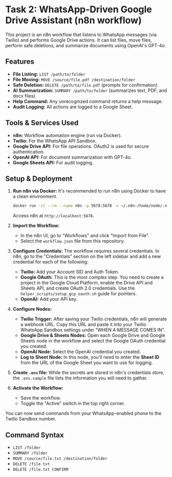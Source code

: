 # Task 2: WhatsApp-Driven Google Drive Assistant (n8n workflow)

This project is an n8n workflow that listens to WhatsApp messages (via Twilio) and performs Google Drive actions. It can list files, move files, perform safe deletions, and summarize documents using OpenAI's GPT-4o.

## Features
- **File Listing:** `LIST /path/to/folder`
- **File Moving:** `MOVE /source/file.pdf /destination/folder`
- **Safe Deletion:** `DELETE /path/to/file.pdf` (prompts for confirmation)
- **AI Summarization:** `SUMMARY /path/to/folder` (summarizes text, PDF, and docx files)
- **Help Command:** Any unrecognized command returns a help message.
- **Audit Logging:** All actions are logged to a Google Sheet.

## Tools & Services Used
- **n8n:** Workflow automation engine (run via Docker).
- **Twilio:** For the WhatsApp API Sandbox.
- **Google Drive API:** For file operations. OAuth2 is used for secure authentication.
- **OpenAI API:** For document summarization with GPT-4o.
- **Google Sheets API:** For audit logging.

## Setup & Deployment

1.  **Run n8n via Docker:**
    It's recommended to run n8n using Docker to have a clean environment.
    ```bash
    docker run -it --rm --name n8n -p 5678:5678 -v ~/.n8n:/home/node/.n8n n8nio/n8n
    ```
    Access n8n at `http://localhost:5678`.

2.  **Import the Workflow:**
    - In the n8n UI, go to "Workflows" and click "Import from File".
    - Select the `workflow.json` file from this repository.

3.  **Configure Credentials:**
    The workflow requires several credentials. In n8n, go to the "Credentials" section on the left sidebar and add a new credential for each of the following:
    - **Twilio:** Add your Account SID and Auth Token.
    - **Google OAuth:** This is the most complex step. You need to create a project in the Google Cloud Platform, enable the Drive API and Sheets API, and create OAuth 2.0 credentials. Use the `helper_scripts/setup_gcp_oauth.sh` guide for pointers.
    - **OpenAI:** Add your API key.

4.  **Configure Nodes:**
    - **Twilio Trigger:** After saving your Twilio credentials, n8n will generate a webhook URL. Copy this URL and paste it into your Twilio WhatsApp Sandbox settings under "WHEN A MESSAGE COMES IN".
    - **Google Drive & Sheets Nodes:** Open each Google Drive and Google Sheets node in the workflow and select the Google OAuth credential you created.
    - **OpenAI Node:** Select the OpenAI credential you created.
    - **Log to Sheet Node:** In this node, you'll need to enter the **Sheet ID** from the URL of the Google Sheet you want to use for logging.

5.  **Create `.env` file:**
    While the secrets are stored in n8n's credentials store, the `.env.sample` file lists the information you will need to gather.

6.  **Activate the Workflow:**
    - Save the workflow.
    - Toggle the "Active" switch in the top right corner.

You can now send commands from your WhatsApp-enabled phone to the Twilio Sandbox number.

## Command Syntax
- `LIST /folder`
- `SUMMARY /folder`
- `MOVE /source/file.txt /destination/folder`
- `DELETE /file.txt`
- `DELETE /file.txt CONFIRM`


